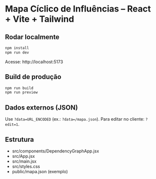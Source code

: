 
# Mapa Cíclico de Influências – React + Vite + Tailwind

## Rodar localmente
```bash
npm install
npm run dev
```

Acesse: http://localhost:5173

## Build de produção
```bash
npm run build
npm run preview
```

## Dados externos (JSON)
Use `?data=URL_ENCODED` (ex.: `?data=/mapa.json`). Para editar no cliente: `?edit=1`.

## Estrutura
- src/components/DependencyGraphApp.jsx
- src/App.jsx
- src/main.jsx
- src/styles.css
- public/mapa.json (exemplo)
